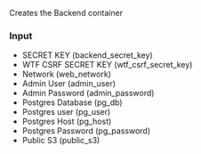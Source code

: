 Creates the Backend container

### Input
- SECRET KEY (backend_secret_key)
- WTF CSRF SECRET KEY (wtf_csrf_secret_key)
- Network (web_network)
- Admin User (admin_user)
- Admin Password (admin_password)
- Postgres Database (pg_db)
- Postgres user (pg_user)
- Postgres Host (pg_host)
- Postgres Password (pg_password)
- Public S3 (public_s3)